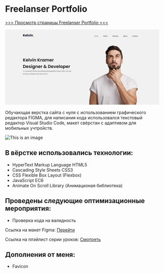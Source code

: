 # Freelanser Portfolio

[>>> Просмотр страницы Freelanser Portfolio <<<](https://pavelreb.github.io/Freelanser_portfolio/)

![This is an image](https://github.com/Pavelreb/Freelanser_portfolio/blob/master/img/first-screen.jpg?raw=true)

Обучающая верстка сайта с нуля с использованием графического редактора FIGMA, для написания кода использовался текстовый редактор Visual Studio Code, макет свёрстан c адаптивом для мобильных учтройств.

![This is an image](https://newestcoupon.com/wp-content/uploads/2021/05/Create-Your-First-Website-with-HTML-CSS-JavaScript.jpg)

## В вёрстке использовались технологии:
- HyperText Markup Language HTML5
- Cascading Style Sheets CSS3
- CSS Flexible Box Layout (Flexbox)
- JavaScript EC6
- Animate On Scroll Library (Анимационая библиотека)

## Проведены следующие оптимизационные мероприятия:
- Проверка кода на валидность

Ссылка на макет Figma: [Перейти](https://www.figma.com/file/NlH3naDNbp8x1rGeS27GLy/Freelancer-portfolio)

Ссылка на плэйлист серии уроков: [Смотреть](https://www.youtube.com/watch?v=PoJaRi7Ug7Q&list=PLUk4GluqZs3PPbRqXWIX51V3zYGj2sLUj&index=1&t=1s)

## Дополнения от меня:
- Favicon
